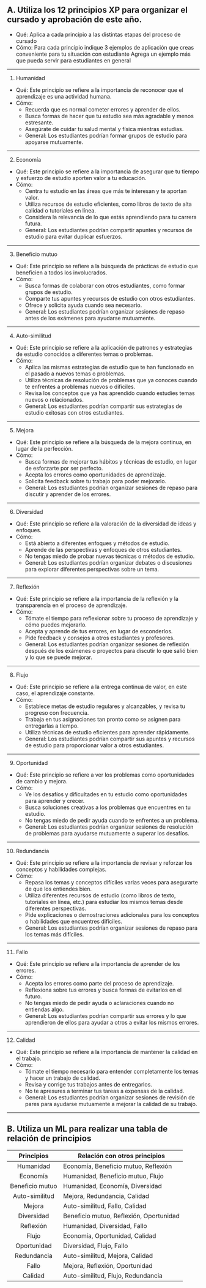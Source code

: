 ## A. Utiliza los 12 principios XP para organizar el cursado y aprobación de este año.

- Qué: 
Aplica a cada principio a las distintas etapas del proceso de cursado
- Cómo: 
Para cada principio indique 3 ejemplos de aplicación que creas conveniente para tu situación con estudiante
Agrega un ejemplo más que pueda servir para estudiantes en general

---
1.  Humanidad
- Qué: Este principio se refiere a la importancia de reconocer que el aprendizaje es una actividad humana.
- Cómo:
    - Recuerda que es normal cometer errores y aprender de ellos.
    - Busca formas de hacer que tu estudio sea más agradable y menos estresante.
    - Asegúrate de cuidar tu salud mental y física mientras estudias.
    - General: Los estudiantes podrían formar grupos de estudio para apoyarse mutuamente.

---
2. Economía
- Qué: Este principio se refiere a la importancia de asegurar que tu tiempo y esfuerzo de estudio aporten valor a tu educación.
- Cómo:
    - Centra tu estudio en las áreas que más te interesan y te aportan valor.
    - Utiliza recursos de estudio eficientes, como libros de texto de alta calidad o tutoriales en línea.
    - Considera la relevancia de lo que estás aprendiendo para tu carrera futura.
    - General: Los estudiantes podrían compartir apuntes y recursos de estudio para evitar duplicar esfuerzos.
---
3. Beneficio mutuo
- Qué: Este principio se refiere a la búsqueda de prácticas de estudio que beneficien a todos los involucrados.
- Cómo:
    - Busca formas de colaborar con otros estudiantes, como formar grupos de estudio.
    - Comparte tus apuntes y recursos de estudio con otros estudiantes.
    - Ofrece y solicita ayuda cuando sea necesario.
    - General: Los estudiantes podrían organizar sesiones de repaso antes de los exámenes para ayudarse mutuamente.
---
4. Auto-similitud
- Qué: Este principio se refiere a la aplicación de patrones y estrategias de estudio conocidos a diferentes temas o problemas.
- Cómo:
    - Aplica las mismas estrategias de estudio que te han funcionado en el pasado a nuevos temas o problemas.
    - Utiliza técnicas de resolución de problemas que ya conoces cuando te enfrentes a problemas nuevos o difíciles.
    - Revisa los conceptos que ya has aprendido cuando estudies temas nuevos o relacionados.
    - General: Los estudiantes podrían compartir sus estrategias de estudio exitosas con otros estudiantes.
---
5. Mejora
- Qué: Este principio se refiere a la búsqueda de la mejora continua, en lugar de la perfección.
- Cómo:
    - Busca formas de mejorar tus hábitos y técnicas de estudio, en lugar de esforzarte por ser perfecto.
    - Acepta los errores como oportunidades de aprendizaje.
    - Solicita feedback sobre tu trabajo para poder mejorarlo.
    - General: Los estudiantes podrían organizar sesiones de repaso para discutir y aprender de los errores.
---
6. Diversidad
- Qué: Este principio se refiere a la valoración de la diversidad de ideas y enfoques.
- Cómo:
    - Está abierto a diferentes enfoques y métodos de estudio.
    - Aprende de las perspectivas y enfoques de otros estudiantes.
    - No tengas miedo de probar nuevas técnicas o métodos de estudio.
    - General: Los estudiantes podrían organizar debates o discusiones para explorar diferentes perspectivas sobre un tema.
---
7. Reflexión
- Qué: Este principio se refiere a la importancia de la reflexión y la transparencia en el proceso de aprendizaje.
- Cómo:
    - Tómate el tiempo para reflexionar sobre tu proceso de aprendizaje y cómo puedes mejorarlo.
    - Acepta y aprende de tus errores, en lugar de esconderlos.
    - Pide feedback y consejos a otros estudiantes y profesores.
    - General: Los estudiantes podrían organizar sesiones de reflexión después de los exámenes o proyectos para discutir lo que salió bien y lo que se puede mejorar.
---
8. Flujo
- Qué: Este principio se refiere a la entrega continua de valor, en este caso, el aprendizaje constante.
- Cómo:
    - Establece metas de estudio regulares y alcanzables, y revisa tu progreso con frecuencia.
    - Trabaja en tus asignaciones tan pronto como se asignen para entregarlas a tiempo.
    - Utiliza técnicas de estudio eficientes para aprender rápidamente.
    - General: Los estudiantes podrían compartir sus apuntes y recursos de estudio para proporcionar valor a otros estudiantes.
---
9. Oportunidad
- Qué: Este principio se refiere a ver los problemas como oportunidades de cambio y mejora.
- Cómo:
    - Ve los desafíos y dificultades en tu estudio como oportunidades para aprender y crecer.
    - Busca soluciones creativas a los problemas que encuentres en tu estudio.
    - No tengas miedo de pedir ayuda cuando te enfrentes a un problema.
    - General: Los estudiantes podrían organizar sesiones de resolución de problemas para ayudarse mutuamente a superar los desafíos.
---
10. Redundancia
- Qué: Este principio se refiere a la importancia de revisar y reforzar los conceptos y habilidades complejas.
- Cómo:
    - Repasa los temas y conceptos difíciles varias veces para asegurarte de que los entiendes bien.
    - Utiliza diferentes recursos de estudio (como libros de texto, tutoriales en línea, etc.) para estudiar los mismos temas desde diferentes perspectivas.
    - Pide explicaciones o demostraciones adicionales para los conceptos o habilidades que encuentres difíciles.
    - General: Los estudiantes podrían organizar sesiones de repaso para los temas más difíciles.
---
11. Fallo
- Qué: Este principio se refiere a la importancia de aprender de los errores.
- Cómo:
    - Acepta los errores como parte del proceso de aprendizaje.
    - Reflexiona sobre tus errores y busca formas de evitarlos en el futuro.
    - No tengas miedo de pedir ayuda o aclaraciones cuando no entiendas algo.
    - General: Los estudiantes podrían compartir sus errores y lo que aprendieron de ellos para ayudar a otros a evitar los mismos errores.
---
12. Calidad
- Qué: Este principio se refiere a la importancia de mantener la calidad en el trabajo.
- Cómo:
    - Tómate el tiempo necesario para entender completamente los temas y hacer un trabajo de calidad.
    - Revisa y corrige tus trabajos antes de entregarlos.
    - No te apresures a terminar tus tareas a expensas de la calidad.
    - General: Los estudiantes podrían organizar sesiones de revisión de pares para ayudarse mutuamente a mejorar la calidad de su trabajo.
---

## B. Utiliza un ML para realizar una tabla de relación de principios

|Principios | Relación con otros principios|
|:---------:|------------------------------|
|Humanidad|Economía, Beneficio mutuo, Reflexión|
|Economía|Humanidad, Beneficio mutuo, Flujo|
|Beneficio mutuo| Humanidad, Economía, Diversidad|
|Auto-similitud |Mejora, Redundancia, Calidad|
|Mejora|Auto-similitud, Fallo, Calidad|
|Diversidad|Beneficio mutuo, Reflexión, Oportunidad|
|Reflexión |Humanidad, Diversidad, Fallo|
|Flujo |Economía, Oportunidad, Calidad|
|Oportunidad|Diversidad, Flujo, Fallo|
|Redundancia|Auto-similitud, Mejora, Calidad|
|Fallo|Mejora, Reflexión, Oportunidad|
|Calidad|Auto-similitud, Flujo, Redundancia|

